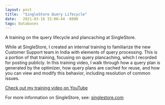 ```yaml
---
layout: post
title:  "SingleStore Query Lifecycle"
date:   2021-03-16 15:00:44 -0800
tags: Databases
---
```


A training on the query lifecycle and plancaching at SingleStore.

While at SingleStore, I created an internal training to familiarize the new Customer Support team in India with elements of query processing. This is a portion of that training, focusing on query plancaching, which I recorded for posting publicly. In this training video, I walk through how a query plan is generated by the optimizer, how query plans are cached for reuse, and how you can view and modify this behavior, including resolution of common issues.

[Check out my training video on YouTube](https://www.youtube.com/watch?v=wLmEK0UK280)

For more information on SingleStore, see: [singlestore.com](https://www.singlestore.com)